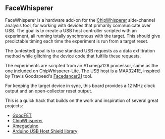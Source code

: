 FaceWhisperer
-------------

FaceWhisperer is a hardware add-on for the [ChipWhisperer](https://newae.com/tools/chipwhisperer/) side-channel analysis tool, for working with devices that primarily communicate over USB. The goal is to create a USB host controller scripted with an experiment, all running totally synchronous with the target. This should give predictable timing each time the experiment is run from a target reset.

The (untested) goal is to use standard USB requests as a data exfiltration method while glitching the device code that fulfills these requests.

The experiments are scripted from an ATxmega128 processor, same as the one included on ChipWhisperer-Lite. The USB host is a MAX3241E, inspired by Travis Goodspeed's [Facedancer21](http://goodfet.sourceforge.net/hardware/facedancer21/) tool.

For keeping the target device in sync, this board provides a 12 MHz clock output and an open-collector reset output.

This is a quick hack that builds on the work and inspiration of several great projects:

- [GoodFET](http://goodfet.sourceforge.net)
- [ChipWhisperer](https://newae.com/tools/chipwhisperer)
- [Xmegaduino](https://github.com/Xmegaduino/Xmegaduino)
- [Arduino USB Host Shield library](https://github.com/felis/USB_Host_Shield_2.0)
